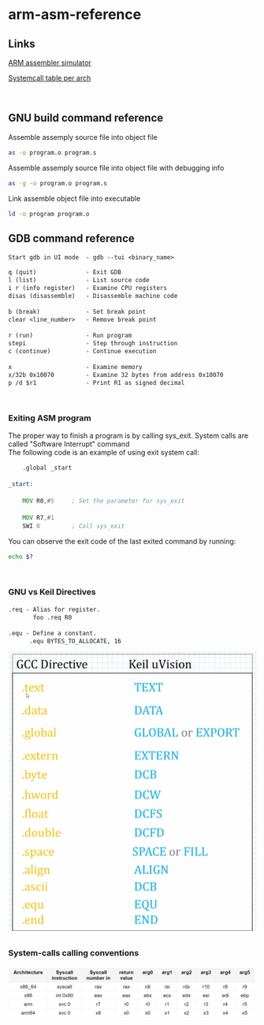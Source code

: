 # arm-asm-reference

## Links

[ARM assembler simulator](https://wunkolo.github.io/OakSim)

[Systemcall table per arch](https://chromium.googlesource.com/chromiumos/docs/+/master/constants/syscalls.md)

</br>

## GNU build command reference

Assemble assemply source file into object file
``` sh
as -o program.o program.s
```

Assemble assemply source file into object file with debugging info
``` sh
as -g -o program.o program.s
```

Link assemble object file into executable
``` sh
ld -o program program.o
```

## GDB command reference

```
Start gdb in UI mode  - gdb --tui <binary_name>
```

``` gdb
q (quit)              - Exit GDB
l (list)              - List source code
i r (info register)   - Examine CPU registers
disas (disassemble)   - Disassemble machine code

b (break)             - Set break point
clear <line_number>   - Remove break point

r (run)               - Run program
stepi                 - Step through instruction
c (continue)          - Continue execution

x                     - Examine memory
x/32b 0x10070         - Examine 32 bytes from address 0x10070
p /d $r1              - Print R1 as signed decimal

```

</br>

### Exiting ASM program

The proper way to finish a program is by calling sys_exit. 
System calls are called "Software Interrupt" command  
The following code is an example of using exit system call:  


``` asm
	.global _start

_start:

	MOV R0,#5     ; Set the parameter for sys_exit
	
	MOV R7,#1
	SWI 0         ; Call sys_exit
```

You can observe the exit code of the last exited command by running:

``` bash
echo $?
```

</br>

### GNU vs Keil Directives

``` text
.req - Alias for register.
       foo .req R0

.equ - Define a constant.
      .equ BYTES_TO_ALLOCATE, 16
```

![directives](directives.PNG)

### System-calls calling conventions

![syscalls](syscall_conventions.PNG)

